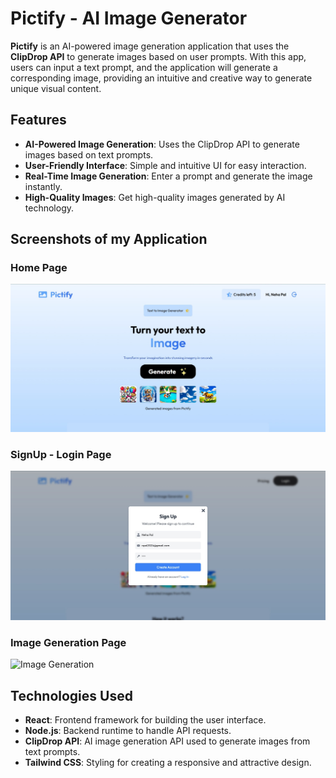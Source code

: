 # Pictify - AI Image Generator

**Pictify** is an AI-powered image generation application that uses the **ClipDrop API** to generate images based on user prompts. With this app, users can input a text prompt, and the application will generate a corresponding image, providing an intuitive and creative way to generate unique visual content.

## Features

- **AI-Powered Image Generation**: Uses the ClipDrop API to generate images based on text prompts.
- **User-Friendly Interface**: Simple and intuitive UI for easy interaction.
- **Real-Time Image Generation**: Enter a prompt and generate the image instantly.
- **High-Quality Images**: Get high-quality images generated by AI technology.

## Screenshots of my Application

### Home Page
![Home Page](https://github.com/Neha-Pal/PICTIFY/blob/main/home.jpg)
### SignUp - Login Page
![Signup](https://github.com/Neha-Pal/PICTIFY/blob/main/signup.jpg)
### Image Generation Page
![Image Generation]()



## Technologies Used

- **React**: Frontend framework for building the user interface.
- **Node.js**: Backend runtime to handle API requests.
- **ClipDrop API**: AI image generation API used to generate images from text prompts.
- **Tailwind CSS**: Styling for creating a responsive and attractive design.


